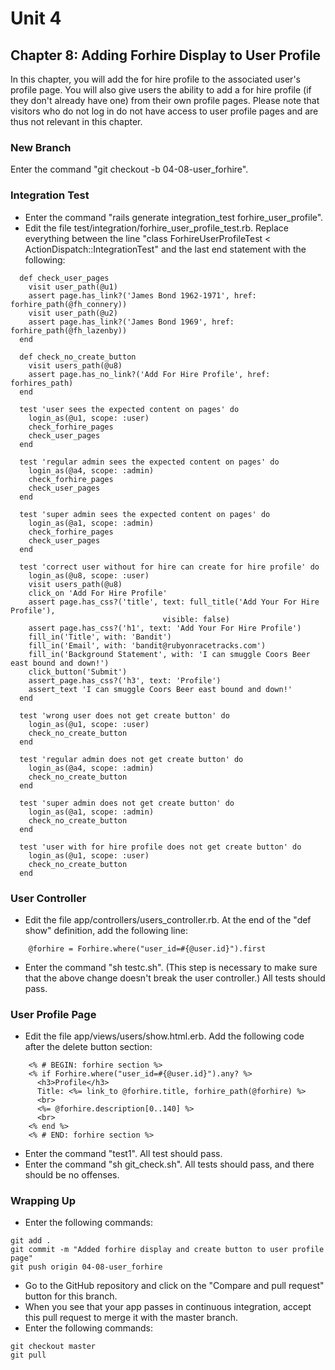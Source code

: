 # Unit 4
## Chapter 8: Adding Forhire Display to User Profile

In this chapter, you will add the for hire profile to the associated user's profile page.  You will also give users the ability to add a for hire profile (if they don't already have one) from their own profile pages.  Please note that visitors who do not log in do not have access to user profile pages and are thus not relevant in this chapter.

### New Branch
Enter the command "git checkout -b 04-08-user_forhire".

### Integration Test
* Enter the command "rails generate integration_test forhire_user_profile".
* Edit the file test/integration/forhire_user_profile_test.rb.  Replace everything between the line "class ForhireUserProfileTest < ActionDispatch::IntegrationTest" and the last end statement with the following:
```
  def check_user_pages
    visit user_path(@u1)
    assert page.has_link?('James Bond 1962-1971', href: forhire_path(@fh_connery))
    visit user_path(@u2)
    assert page.has_link?('James Bond 1969', href: forhire_path(@fh_lazenby))
  end

  def check_no_create_button
    visit users_path(@u8)
    assert page.has_no_link?('Add For Hire Profile', href: forhires_path)
  end

  test 'user sees the expected content on pages' do
    login_as(@u1, scope: :user)
    check_forhire_pages
    check_user_pages
  end

  test 'regular admin sees the expected content on pages' do
    login_as(@a4, scope: :admin)
    check_forhire_pages
    check_user_pages
  end

  test 'super admin sees the expected content on pages' do
    login_as(@a1, scope: :admin)
    check_forhire_pages
    check_user_pages
  end

  test 'correct user without for hire can create for hire profile' do
    login_as(@u8, scope: :user)
    visit users_path(@u8)
    click_on 'Add For Hire Profile'
    assert page.has_css?('title', text: full_title('Add Your For Hire Profile'),
                                  visible: false)
    assert page.has_css?('h1', text: 'Add Your For Hire Profile')
    fill_in('Title', with: 'Bandit')
    fill_in('Email', with: 'bandit@rubyonracetracks.com')
    fill_in('Background Statement', with: 'I can smuggle Coors Beer east bound and down!')
    click_button('Submit')
    assert_page.has_css?('h3', text: 'Profile')
    assert_text 'I can smuggle Coors Beer east bound and down!'
  end

  test 'wrong user does not get create button' do
    login_as(@u1, scope: :user)
    check_no_create_button
  end

  test 'regular admin does not get create button' do
    login_as(@a4, scope: :admin)
    check_no_create_button
  end

  test 'super admin does not get create button' do
    login_as(@a1, scope: :admin)
    check_no_create_button
  end

  test 'user with for hire profile does not get create button' do
    login_as(@u1, scope: :user)
    check_no_create_button
  end
```

### User Controller
* Edit the file app/controllers/users_controller.rb.  At the end of the "def show" definition, add the following line:
```
    @forhire = Forhire.where("user_id=#{@user.id}").first
```
* Enter the command "sh testc.sh".  (This step is necessary to make sure that the above change doesn't break the user controller.)  All tests should pass.

### User Profile Page
* Edit the file app/views/users/show.html.erb.  Add the following code after the delete button section:
```
    <% # BEGIN: forhire section %>
    <% if Forhire.where("user_id=#{@user.id}").any? %>
      <h3>Profile</h3>
      Title: <%= link_to @forhire.title, forhire_path(@forhire) %>
      <br>
      <%= @forhire.description[0..140] %>
      <br>
    <% end %>
    <% # END: forhire section %>
```
* Enter the command "test1".  All test should pass.
* Enter the command "sh git_check.sh".  All tests should pass, and there should be no offenses.


### Wrapping Up
* Enter the following commands:
```
git add .
git commit -m "Added forhire display and create button to user profile page"
git push origin 04-08-user_forhire
```
* Go to the GitHub repository and click on the "Compare and pull request" button for this branch.
* When you see that your app passes in continuous integration, accept this pull request to merge it with the master branch.
* Enter the following commands:
```
git checkout master
git pull
```
